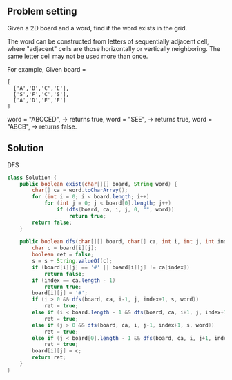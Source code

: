 ## Problem setting

Given a 2D board and a word, find if the word exists in the grid.

The word can be constructed from letters of sequentially adjacent cell, where "adjacent" cells are those horizontally or vertically neighboring. The same letter cell may not be used more than once.

For example,
Given board =

```
[
  ['A','B','C','E'],
  ['S','F','C','S'],
  ['A','D','E','E']
]
```
word = "ABCCED", -> returns true,
word = "SEE", -> returns true,
word = "ABCB", -> returns false.

## Solution
DFS

```java
class Solution {
    public boolean exist(char[][] board, String word) {
        char[] ca = word.toCharArray();
        for (int i = 0; i < board.length; i++)
            for (int j = 0; j < board[0].length; j++)
                if (dfs(board, ca, i, j, 0, "", word))
                    return true;
        return false;
    }
    
    public boolean dfs(char[][] board, char[] ca, int i, int j, int index, String s, String word) {
        char c = board[i][j];
        boolean ret = false;
        s = s + String.valueOf(c);
        if (board[i][j] == '#' || board[i][j] != ca[index])
            return false;
        if (index == ca.length - 1)
            return true;
        board[i][j] = '#';
        if (i > 0 && dfs(board, ca, i-1, j, index+1, s, word))
            ret = true;
        else if (i < board.length - 1 && dfs(board, ca, i+1, j, index+1, s, word))
            ret = true;
        else if (j > 0 && dfs(board, ca, i, j-1, index+1, s, word))
            ret = true;
        else if (j < board[0].length - 1 && dfs(board, ca, i, j+1, index+1, s, word))
            ret = true;
        board[i][j] = c;
        return ret;
    }
}
```
